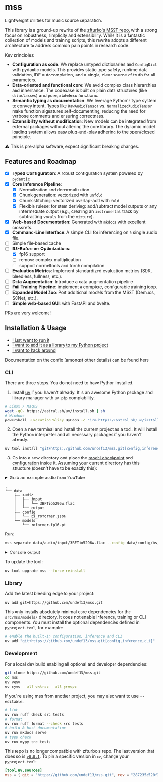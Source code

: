 # mss

Lightweight utilities for music source separation.

This library is a ground-up rewrite of the [zfturbo's MSST repo](https://github.com/ZFTurbo/Music-Source-Separation-Training), with a strong focus on robustness, simplicity and extensibility. While it is a fantastic collection of models and training scripts, this rewrite adopts a different architecture to address common pain points in research code.

Key principles:

- **Configuration as code**. We replace untyped dictionaries and `ConfigDict` with pydantic models. This provides static type safety, runtime data validation, IDE autocompletion, and a single, clear source of truth for all parameters.
- **Data-oriented and functional core**: We avoid complex class hierarchies and inheritance. The codebase is built on plain data structures (like `dataclasses`) and pure, stateless functions.
- **Semantic typing as documentation**: We leverage Python's type system to convey intent. Types like `RawAudioTensor` vs. `NormalizedAudioTensor` make function signatures self-documenting, reducing the need for verbose comments and ensuring correctness.
- **Extensibility without modification**: New models can be integrated from external packages without altering the core library. The dynamic model loading system allows easy plug-and-play adhering to the open/closed principle.

⚠️ This is pre-alpha software, expect significant breaking changes.

## Features and Roadmap

- [x] **Typed Configuration**: A robust configuration system powered by `pydantic`
- [x] **Core Inference Pipeline**:
    - [x] Normalization and denormalization
    - [x] Chunk generation: vectorized with `unfold`
    - [x] Chunk stitching: vectorized overlap-add with `fold`
    - [x] Flexible ruleset for stem deriving: add/subtract model outputs or any intermediate output (e.g., creating an `instrumental` track by subtracting `vocals` from the `mixture`).
- [x] **Web-based Documentation**: Generated with `mkdocs` with excellent crossrefs.
- [x] **Command-Line Interface**: A simple CLI for inferencing on a single audio file.
- [ ] Simple file-based cache
- [ ] **BS-Roformer Optimizations**:
  - [x] fp16 support
  - [ ] remove complex multiplication
  - [ ] support cormeltools and torch compilation
- [ ] **Evaluation Metrics**: Implement standardized evaluation metrics (SDR, bleedless, fullness, etc.).
- [ ] **Data Augmentation**: Introduce a data augmentation pipeline
- [ ] **Full Training Pipeline**: Implement a complete, configurable training loop.
- [ ] **Expanded Model Zoo**: Port additional models from the MSST (Demucs, SCNet, etc.).
- [ ] **Simple web-based GUI**: with FastAPI and Svelte.

PRs are very welcome!

## Installation & Usage

- [I just want to run it](#cli)
- [I want to add it as a library to my Python project](#library)
- [I want to hack around](#development)

Documentation on the config (amongst other details) can be found [here](https://undef13.github.io/mss/api/config/)

### CLI

There are three steps. You do not need to have Python installed.

1. Install [uv](https://docs.astral.sh/uv/getting-started/installation/) if you haven't already. It is an awesome Python package and library manager with `uv pip` comptability.
```sh
# Linux / MacOS
wget -qO- https://astral.sh/uv/install.sh | sh
# Windows
powershell -ExecutionPolicy ByPass -c "irm https://astral.sh/uv/install.ps1 | iex"
```

2. Open a new terminal and install the current project as a tool. It will install the Python interpreter and all necessary packages if you haven't already:
```sh
uv tool install "git+https://github.com/undef13/mss.git[config,inference,cli]"
```

3. Go into a new directory and place the [model checkpoint](https://github.com/undef13/mss/releases/download/v0.0.1/roformer-fp16.pt) and [configuration](https://raw.githubusercontent.com/undef13/mss/refs/heads/main/data/config/bs_roformer.json) inside it. Assuming your current directory has this structure (doesn't have to be exactly this):

<details>
   <summary>Grab an example audio from YouTube</summary>

```sh
uv tool install yt-dlp
yt-dlp -f bestaudio -o data/audio/input/3BFTio5296w.flac 3BFTio5296w
```
</details>

```
.
└── data
    ├── audio
    │   ├── input
    │   │   └── 3BFTio5296w.flac
    │   └── output
    ├── config
    │   └── bs_roformer.json
    └── models
        └── roformer-fp16.pt
```

Run:
```sh
mss separate data/audio/input/3BFTio5296w.flac --config data/config/bs_roformer.json --checkpoint data/models/roformer-fp16.pt
```
<details>
   <summary>Console output</summary>

```php
[00:00:41] INFO     using device=device(type='cuda')                                                 __main__.py:117
           INFO     loading configuration from                                                       __main__.py:119
                    config_path=PosixPath('data/config/bs_roformer.json')                                           
           INFO     loading model metadata `BSRoformer` from module `mss.models.bs_roformer`         __main__.py:122
[00:00:42] INFO     loading weights from checkpoint_path=PosixPath('data/models/roformer-fp16.pt')   __main__.py:131
           INFO     processing audio file:                                                           __main__.py:138
                    mixture_path=PosixPath('data/audio/input/3BFTio5296w.flac')                                     
[00:00:56] INFO     wrote stem `bass` to data/audio/output/3BFTio5296w/bass.flac                     __main__.py:168
           INFO     wrote stem `drums` to data/audio/output/3BFTio5296w/drums.flac                   __main__.py:168
           INFO     wrote stem `other` to data/audio/output/3BFTio5296w/other.flac                   __main__.py:168
[00:00:57] INFO     wrote stem `vocals` to data/audio/output/3BFTio5296w/vocals.flac                 __main__.py:168
           INFO     wrote stem `guitar` to data/audio/output/3BFTio5296w/guitar.flac                 __main__.py:168
           INFO     wrote stem `piano` to data/audio/output/3BFTio5296w/piano.flac                   __main__.py:168
[00:00:58] INFO     wrote stem `instrumental` to data/audio/output/3BFTio5296w/instrumental.flac     __main__.py:168
           INFO     wrote stem `drums_and_bass` to data/audio/output/3BFTio5296w/drums_and_bass.flac __main__.py:168
```
</details>

To update the tool:

```sh
uv tool upgrade mss --force-reinstall
```

### Library

Add the latest bleeding edge to your project:

```sh
uv add git+https://github.com/undef13/mss.git
```

This only installs absolutely minimal core dependencies for the `src/mss/models/` directory. It does not enable inference, training or CLI components. You must install the optional dependencies defined in `pyproject.toml`, for example:

```sh
# enable the built-in configuration, inference and CLI
uv add "git+https://github.com/undef13/mss.git[config,inference,cli]"
```

### Development

For a local dev build enabling all optional and developer dependencies:

```sh
git clone https://github.com/undef13/mss.git
cd mss
uv venv
uv sync --all-extras --all-groups
```

If you're using mss from another project, you may also want to use `--editable`.

```sh
# lint
uv run ruff check src tests
# format
uv run ruff format --check src tests
# build & host documentation
uv run mkdocs serve
# type check
uv run mypy src tests
```

This repo is no longer compatible with zfturbo's repo. The last version that does so is [`v0.0.1`](https://github.com/undef13/mss/tree/v0.0.1). To pin a specific version in `uv`, change your `pyproject.toml`:

```toml
[tool.uv.sources]
mss = { git = "https://github.com/undef13/mss.git", rev = "287235e520f3bb927b58f9f53749fe3ccc248fac" }
```
